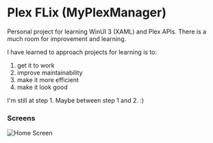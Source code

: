 # Plex FLix (MyPlexManager)

Personal project for learning WinUI 3 (XAML) and Plex APIs.
There is a much room for improvement and learning.

I have learned to approach projects for learning is to:
1.  get it to work
2.  improve maintainability
3.  make it more efficient
4.  make it look good

I'm still at step 1.  Maybe between step 1 and 2. :)


### Screens
![Home Screen](https://user-images.githubusercontent.com/43736590/212181310-562ec441-23c6-4f97-a86f-4124d534eaca.png)


